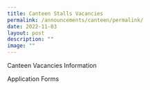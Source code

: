 ```yaml
---
title: Canteen Stalls Vacancies
permalink: /announcements/canteen/permalink/
date: 2022-11-03
layout: post
description: ""
image: ""
---
```

Canteen Vacancies Information

Application Forms
